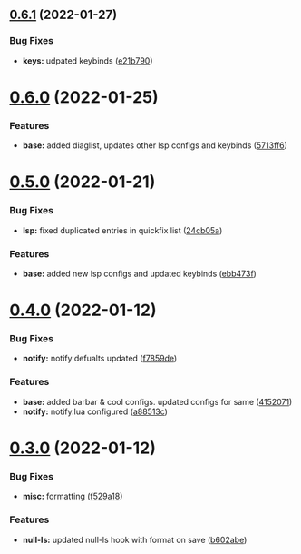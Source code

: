 ## [0.6.1](https://github.com/umgbhalla/nvim-titan/compare/v0.6.0...v0.6.1) (2022-01-27)


### Bug Fixes

* **keys:** udpated keybinds ([e21b790](https://github.com/umgbhalla/nvim-titan/commit/e21b7909517d207c7afe4a674325207581eb7d25))



# [0.6.0](https://github.com/umgbhalla/nvim-titan/compare/v0.5.0...v0.6.0) (2022-01-25)


### Features

* **base:** added diaglist, updates other lsp configs and keybinds ([5713ff6](https://github.com/umgbhalla/nvim-titan/commit/5713ff654a7211244901a6e38f7bd51705b35db8))



# [0.5.0](https://github.com/umgbhalla/nvim-titan/compare/v0.4.0...v0.5.0) (2022-01-21)


### Bug Fixes

* **lsp:** fixed duplicated entries in quickfix list ([24cb05a](https://github.com/umgbhalla/nvim-titan/commit/24cb05a5c48d258fa2515b9c36ffb6782ac0f568))


### Features

* **base:** added new lsp configs and updated keybinds ([ebb473f](https://github.com/umgbhalla/nvim-titan/commit/ebb473fd73d65dd53303760038a96b3460933559))



# [0.4.0](https://github.com/umgbhalla/nvim-titan/compare/v0.3.0...v0.4.0) (2022-01-12)


### Bug Fixes

* **notify:** notify defualts updated ([f7859de](https://github.com/umgbhalla/nvim-titan/commit/f7859de68dc2e7eac4191db6d3e5d012cbbcb51f))


### Features

* **base:** added barbar & cool configs. updated configs for same ([4152071](https://github.com/umgbhalla/nvim-titan/commit/4152071ad55774e8ba4497c5c508a429b2e8072d))
* **notify:** notify.lua configured ([a88513c](https://github.com/umgbhalla/nvim-titan/commit/a88513cd3b9ca2acb9446bc658329707136e7176))



# [0.3.0](https://github.com/umgbhalla/nvim-titan/compare/v0.2.0...v0.3.0) (2022-01-12)


### Bug Fixes

* **misc:** formatting ([f529a18](https://github.com/umgbhalla/nvim-titan/commit/f529a18a6c942cfcadd409be58a17edfb59c2694))


### Features

* **null-ls:** updated null-ls hook with format on save ([b602abe](https://github.com/umgbhalla/nvim-titan/commit/b602abe6aec7339d83c2db972e1e1549cdd260bc))



